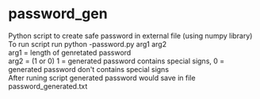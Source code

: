 # password_gen <br>
Python script to create safe password in external file (using numpy library)<br>
To run script run python -password.py arg1 arg2 <br>
arg1 = length of genretated password <br>
arg2 = (1 or 0)  1 = generated password contains special signs, 0 = generated password don't contains special signs <br>
After runing script generated password would save in file password_generated.txt <br>

